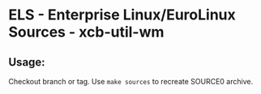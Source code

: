 # ELS - Enterprise Linux/EuroLinux Sources - xcb-util-wm
 
## Usage:
  Checkout branch or tag. Use `make sources` to recreate  SOURCE0 archive.
